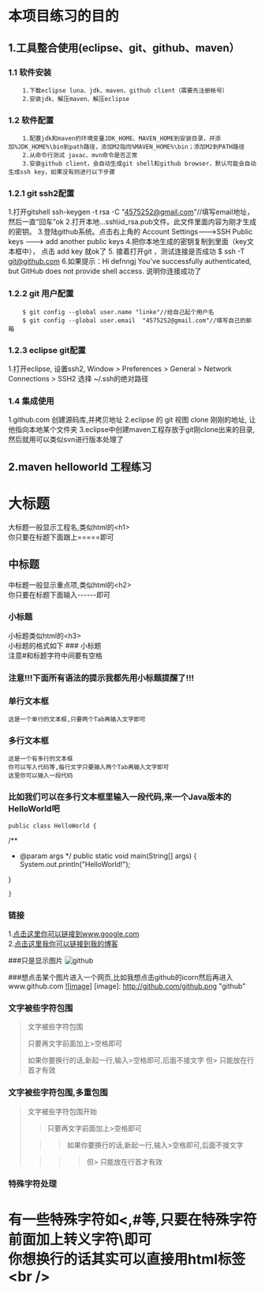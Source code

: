 本项目练习的目的
==========================
1.工具整合使用(eclipse、git、github、maven）
--------------------------
### 1.1 软件安装
		1.下载eclipse luna、jdk、maven、github client（需要先注册帐号）
		2.安装jdk、解压maven、解压eclipse
		
### 1.2 软件配置
		1.配置jdk和maven的环境变量JDK_HOME、MAVEN_HOME到安装目录，并添加%JDK_HOME%\bin到path路径，添加M2指向%MAVEN_HOME%\bin；添加M2到PATH路径
		2.从命令行测试 javac、mvn命令是否正常
		3.安装github client，会自动生成git shell和github browser，默认可能会自动生成ssh key，如果没有则进行以下步骤
		
### 1.2.1 git ssh2配置
1.打开gitshell
		ssh-keygen -t rsa -C "4575252@gmail.com"//填写email地址，然后一直“回车”ok
2.打开本地..\.ssh\id_rsa.pub文件。此文件里面内容为刚才生成的密钥。
3.登陆github系统。点击右上角的 Account Settings--->SSH Public keys ---> add another public keys
4.把你本地生成的密钥复制到里面（key文本框中）， 点击 add key 就ok了
5. 接着打开git ，测试连接是否成功
		$ ssh -T git@github.com
6.如果提示：Hi defnngj You've successfully authenticated, but GitHub does not provide shell access. 说明你连接成功了
		
### 1.2.2 git 用户配置
		$ git config --global user.name "linke"//给自己起个用户名
		$ git config --global user.email  "4575252@gmail.com"//填写自己的邮箱
		
### 1.2.3 eclipse git配置
1.打开eclipse, 设置ssh2,  Window > Preferences > General > Network Connections > SSH2  选择 ~/.ssh的绝对路径
		
### 1.4 集成使用
1.github.com 创建源码库,并拷贝地址
2.eclipse 的 git 视图 clone 刚刚的地址, 让他指向本地某个文件夹
3.eclipse中创建maven工程存放于git刚clone出来的目录, 然后就用可以类似svn进行版本处理了

2.maven helloworld 工程练习
--------------------------







大标题
===================================
  大标题一般显示工程名,类似html的\<h1\><br />
  你只要在标题下面跟上=====即可

  
中标题
-----------------------------------
  中标题一般显示重点项,类似html的\<h2\><br />
  你只要在标题下面输入------即可
  
### 小标题
  小标题类似html的\<h3\><br />
  小标题的格式如下 ### 小标题<br />
  注意#和标题字符中间要有空格

### 注意!!!下面所有语法的提示我都先用小标题提醒了!!! 

### 单行文本框
    这是一个单行的文本框,只要两个Tab再输入文字即可
        
### 多行文本框  
    这是一个有多行的文本框
    你可以写入代码等,每行文字只要输入两个Tab再输入文字即可
    这里你可以输入一段代码

### 比如我们可以在多行文本框里输入一段代码,来一个Java版本的HelloWorld吧
    public class HelloWorld {

  /**
   * @param args
   */
   public static void main(String[] args) {
   System.out.println("HelloWorld!");

   }

    }
### 链接
1.[点击这里你可以链接到www.google.com](http://www.google.com)<br />
2.[点击这里我你可以链接到我的博客](http://guoyunsky.iteye.com)<br />

###只是显示图片
![github](http://github.com/unicorn.png "github")

###想点击某个图片进入一个网页,比如我想点击github的icorn然后再进入www.github.com
[![image]](http://www.github.com/)
[image]: http://github.com/github.png "github"

### 文字被些字符包围
> 文字被些字符包围
>
> 只要再文字前面加上>空格即可
>
> 如果你要换行的话,新起一行,输入>空格即可,后面不接文字
> 但> 只能放在行首才有效

### 文字被些字符包围,多重包围
> 文字被些字符包围开始
>
> > 只要再文字前面加上>空格即可
>
>  > > 如果你要换行的话,新起一行,输入>空格即可,后面不接文字
>
> > > > 但> 只能放在行首才有效

### 特殊字符处理
有一些特殊字符如<,#等,只要在特殊字符前面加上转义字符\即可<br />
你想换行的话其实可以直接用html标签\<br /\>
=======
